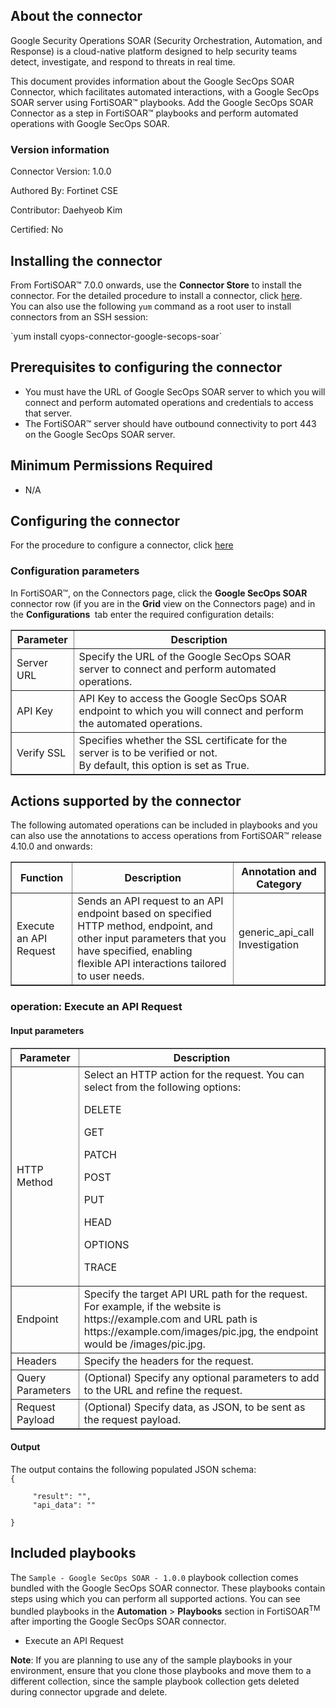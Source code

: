 ## About the connector
Google Security Operations SOAR (Security Orchestration, Automation, and Response) is a cloud-native platform designed to help security teams detect, investigate, and respond to threats in real time.
<p>This document provides information about the Google SecOps SOAR Connector, which facilitates automated interactions, with a Google SecOps SOAR server using FortiSOAR&trade; playbooks. Add the Google SecOps SOAR Connector as a step in FortiSOAR&trade; playbooks and perform automated operations with Google SecOps SOAR.</p>

### Version information

Connector Version: 1.0.0

Authored By: Fortinet CSE

Contributor: Daehyeob Kim

Certified: No

## Installing the connector
<p>From FortiSOAR&trade; 7.0.0 onwards, use the <strong>Connector Store</strong> to install the connector. For the detailed procedure to install a connector, click <a href="https://docs.fortinet.com/document/fortisoar/0.0.0/installing-a-connector/1/installing-a-connector" target="_top">here</a>.<br>You can also use the following <code>yum</code> command as a root user to install connectors from an SSH session:</p>
`yum install cyops-connector-google-secops-soar`

## Prerequisites to configuring the connector
- You must have the URL of Google SecOps SOAR server to which you will connect and perform automated operations and credentials to access that server.
- The FortiSOAR&trade; server should have outbound connectivity to port 443 on the Google SecOps SOAR server.

## Minimum Permissions Required
- N/A

## Configuring the connector
For the procedure to configure a connector, click [here](https://docs.fortinet.com/document/fortisoar/0.0.0/configuring-a-connector/1/configuring-a-connector)
### Configuration parameters
<p>In FortiSOAR&trade;, on the Connectors page, click the <strong>Google SecOps SOAR</strong> connector row (if you are in the <strong>Grid</strong> view on the Connectors page) and in the <strong>Configurations&nbsp;</strong> tab enter the required configuration details:&nbsp;</p>
<table border=1><thead><tr><th>Parameter<br></th><th>Description<br></th></tr></thead><tbody><tr><td>Server URL<br></td><td>Specify the URL of the Google SecOps SOAR server to connect and perform automated operations.<br>
<tr><td>API Key<br></td><td>API Key to access the Google SecOps SOAR endpoint to which you will connect and perform the automated operations.<br>
<tr><td>Verify SSL<br></td><td>Specifies whether the SSL certificate for the server is to be verified or not. <br/>By default, this option is set as True.<br></td></tr>
</tbody></table>

## Actions supported by the connector
The following automated operations can be included in playbooks and you can also use the annotations to access operations from FortiSOAR&trade; release 4.10.0 and onwards:
<table border=1><thead><tr><th>Function<br></th><th>Description<br></th><th>Annotation and Category<br></th></tr></thead><tbody><tr><td>Execute an API Request<br></td><td>Sends an API request to an API endpoint based on specified HTTP method, endpoint, and other input parameters that you have specified, enabling flexible API interactions tailored to user needs.<br></td><td>generic_api_call <br/>Investigation<br></td></tr>
</tbody></table>

### operation: Execute an API Request
#### Input parameters
<table border=1><thead><tr><th>Parameter<br></th><th>Description<br></th></tr></thead><tbody><tr><td>HTTP Method<br></td><td>Select an HTTP action for the request. You can select from the following options:  

DELETE 

GET 

PATCH 

POST 

PUT 

HEAD 

OPTIONS 

TRACE<br>
</td></tr><tr><td>Endpoint<br></td><td>Specify the target API URL path for the request. For example, if the website is https://example.com and URL path is https://example.com/images/pic.jpg, the endpoint would be /images/pic.jpg.<br>
</td></tr><tr><td>Headers<br></td><td>Specify the headers for the request.<br>
</td></tr><tr><td>Query Parameters<br></td><td>(Optional) Specify any optional parameters to add to the URL and refine the request.<br>
</td></tr><tr><td>Request Payload<br></td><td>(Optional) Specify data, as JSON, to be sent as the request payload.<br>
</td></tr></tbody></table>

#### Output
The output contains the following populated JSON schema:
<code><br>{
</code><code><br>&nbsp;&nbsp;&nbsp;&nbsp;    "result": "",
</code><code><br>&nbsp;&nbsp;&nbsp;&nbsp;    "api_data": ""
</code><code><br>}</code>
## Included playbooks
The `Sample - Google SecOps SOAR - 1.0.0` playbook collection comes bundled with the Google SecOps SOAR connector. These playbooks contain steps using which you can perform all supported actions. You can see bundled playbooks in the **Automation** > **Playbooks** section in FortiSOAR<sup>TM</sup> after importing the Google SecOps SOAR connector.

- Execute an API Request

**Note**: If you are planning to use any of the sample playbooks in your environment, ensure that you clone those playbooks and move them to a different collection, since the sample playbook collection gets deleted during connector upgrade and delete.
